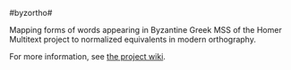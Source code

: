 #byzortho#

Mapping forms of words appearing in Byzantine Greek MSS of the
Homer Multitext project to normalized equivalents in modern orthography.


For more information, see [the project wiki][wiki].



[wiki]: https://github.com/homermultitext/byzortho/wiki
